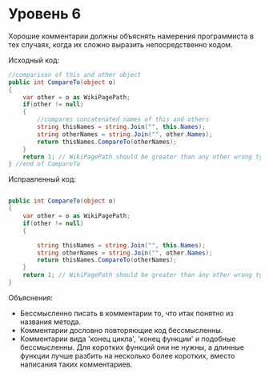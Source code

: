 # Уровень 6

Хорошие комментарии должны объяснять намерения программиста в тех случаях, когда их сложно выразить непосредственно кодом.

Исходный код:
```cs
//comparison of this and other object
public int CompareTo(object o)
{
    var other = o as WikiPagePath;
    if(other != null)
    {
        //compares concatenated names of this and others
        string thisNames = string.Join("", this.Names);
        string otherNames = string.Join("", other.Names);
        return thisNames.CompareTo(otherNames);
    }
    return 1; // WikiPagePath should be greater than any other wrong type.
} //end of CompareTo
```

Исправленный код:
```cs

public int CompareTo(object o)
{
    var other = o as WikiPagePath;
    if(other != null)
    {

        string thisNames = string.Join("", this.Names);
        string otherNames = string.Join("", other.Names);
        return thisNames.CompareTo(otherNames);
    }
    return 1; // WikiPagePath should be greater than any other wrong type.
} 
```

Объяснения:
- Бессмысленно писать в комментарии то, что итак понятно из названия метода.
- Комментарии дословно повторяющие код бессмысленны.
- Комментарии вида 'конец цикла', 'конец функции' и подобные бессмысленны. Для коротких функций они не нужны, а длинные функции лучше разбить на несколько более коротких, вместо написания таких комментариев.
